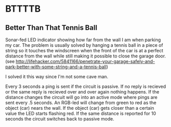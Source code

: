 # BTTTTB
## Better Than That Tennis Ball 
  
Sonar-fed LED indicator showing how far from the wall I am when parking my car. The problem is usually solved by hanging a tennis ball in a piece of string so it touches the windscreen when the front of the car is at a perfect distance from the wall while still making it possible to close the garage door.
(see http://lifehacker.com/5841166/penetrate-your-garage-safely-and-park-better-with-some-string-and-a-tennis-ball)
  
I solved it this way since I'm not some cave man.
  
Every 3 seconds a ping is sent if the circuit is passive. If no reply is recieved or the same reply is recieved over and over again nothing happens. If the distance changes the circuit will go into an active mode where pings are sent every .5 seconds. An RGB-led will change from green to red as the object (car) nears the wall. If the object (car) gets closer than a certain value the LED starts flashing red. If the same distance is reported for 10 seconds the circuit switches back to passive mode.